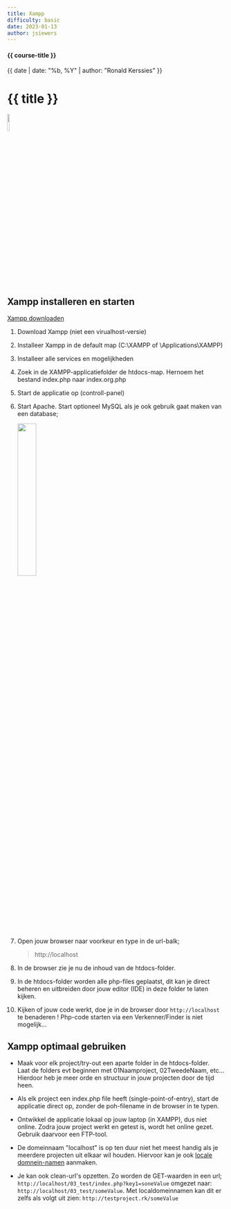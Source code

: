 ```yaml
---
title: Xampp
difficulty: basic
date: 2023-01-13
author: jsiewers
---
```


#### {{ course-title }}
{{ date | date: "%b, %Y" | author: "Ronald Kerssies" }}

# {{ title }}


<img src="{{ '/_assets/_icons/xampp-logo.png' | url }}" style="width:10%;">


## Xampp installeren en starten
[Xampp downloaden]('https://www.apachefriends.org/download.html')

1. Download Xampp (niet een virualhost-versie)
2. Installeer Xampp in de default map (C:\XAMPP  of \Applications\XAMPP)
3. Installeer alle services en mogelijkheden
3. Zoek in de XAMPP-applicatiefolder de htdocs-map. 
  Hernoem het bestand index.php naar index.org.php
4. Start de applicatie op (controll-panel)
5. Start Apache. Start optioneel MySQL als je ook gebruik gaat maken van een database;

   <img src="{{ '/_assets/omgevingen/xampp-start-screen.png' | url }}" style="width:30%;">
   
6. Open jouw browser naar voorkeur en type in de url-balk;
    > http://localhost
7. In de browser zie je nu de inhoud van de htdocs-folder.
8. In de htdocs-folder worden alle php-files geplaatst, dit kan je direct beheren en uitbreiden 
door jouw editor (IDE) in deze folder te laten kijken. 
9. Kijken of jouw code werkt, doe je in de browser door ``http://localhost`` te benaderen !
   Php-code starten via een Verkenner/Finder is niet mogelijk...


## Xampp optimaal gebruiken
* Maak voor elk project/try-out een aparte folder in de htdocs-folder.<br>
    Laat de folders evt beginnen met 01Naamproject, 02TweedeNaam, etc...<br>
    Hierdoor heb je meer orde en structuur in jouw projecten door de tijd heen.

* Als elk project een index.php file heeft (single-point-of-entry), start de applicatie direct op, zonder de poh-filename in de browser in te typen.
* Ontwikkel de applicatie lokaal op jouw laptop (in XAMPP), dus niet online.
  Zodra jouw project werkt en getest is, wordt het online gezet. Gebruik daarvoor een FTP-tool.
* De domeinnaam "localhost" is op ten duur niet het meest handig als je meerdere projecten uit elkaar wil houden.
  Hiervoor kan je ook [locale domnein-namen]('/thema/local-domainnames/') aanmaken. 
* Je kan ook clean-url's opzetten. Zo worden de GET-waarden in een url;
``http://localhost/03_test/index.php?key1=soneValue`` omgezet naar: ``http://localhost/03_test/someValue``.
Met localdomeinnamen kan dit er zelfs als volgt uit zien: ``http://testproject.rk/someValue``

